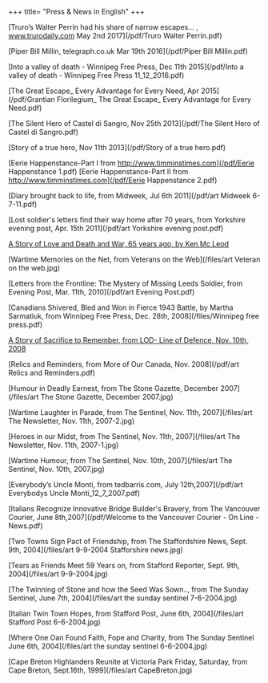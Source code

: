 +++
title= "Press & News in English"
+++

[Truro’s Walter Perrin had his share of narrow escapes... , www.trurodaily.com  May 2nd 2017](/pdf/Truro Walter Perrin.pdf)

[Piper Bill Millin, telegraph.co.uk  Mar 19th 2016](/pdf/Piper Bill Millin.pdf)

[Into a valley of death - Winnipeg Free Press,  Dec 11th  2015](/pdf/Into a valley of death - Winnipeg Free Press 11_12_2016.pdf)

[The Great Escape_ Every Advantage for Every Need,  Apr  2015](/pdf/Grantian Florilegium_ The Great Escape_ Every Advantage for Every Need.pdf)

[The Silent Hero of Castel di Sangro,  Nov 25th 2013](/pdf/The Silent Hero of Castel di Sangro.pdf)

[Story of a true hero,  Nov 11th 2013](/pdf/Story of a true hero.pdf)

[Eerie Happenstance-Part I from http://www.timminstimes.com](/pdf/Eerie Happenstance 1.pdf)
[Eerie Happenstance-Part II from http://www.timminstimes.com](/pdf/Eerie Happenstance 2.pdf)

[Diary brought back to life, from Midweek, Jul 6th 2011](/pdf/art Midweek 6-7-11.pdf)

[Lost soldier's letters find their way home after 70 years, from Yorkshire evening post, Apr. 15th 2011](/pdf/art Yorkshire evening post.pdf)

[A Story of Love and Death and War, 65 years ago, by Ken Mc Leod](http://www.cbc.ca/canada/story/2010/05/07/f-canada-second-world-war-gildersleeve.html)

[Wartime Memories on the Net, from Veterans on the Web](/files/art Veteran on the web.jpg)

[Letters from the Frontline: The Mystery of Missing Leeds Soldier, from Evening Post, Mar. 11th, 2010](/pdf/art Evening Post.pdf)

[Canadians Shivered, Bled and Won in Fierce 1943 Battle, by Martha Sarmatiuk, from Winnipeg Free Press, Dec. 28th, 2008](/files/Winnipeg free press.pdf)

[A Story of Sacrifice to Remember, from LOD- Line of Defence, Nov. 10th, 2008](/files/LOD20081110.pdf)

[Relics and Reminders, from More of Our Canada, Nov.  2008](/pdf/art Relics and Reminders.pdf)

[Humour in Deadly Earnest, from The Stone Gazette, December 2007](/files/art The Stone Gazette, December 2007.jpg)

[Wartime Laughter in Parade, from The Sentinel, Nov. 11th, 2007](/files/art The Newsletter, Nov. 11th, 2007-2.jpg)

[Heroes in our Midst, from The Sentinel, Nov. 11th, 2007](/files/art The Newsletter, Nov. 11th, 2007-1.jpg)

[Wartime Humour, from The Sentinel, Nov. 10th, 2007](/files/art The Sentinel, Nov. 10th, 2007.jpg)

[Everybody’s Uncle Monti, from tedbarris.com, July 12th,2007](/pdf/art Everybodys Uncle Monti_12_7_2007.pdf)

[Italians Recognize Innovative Bridge Builder's Bravery, from The Vancouver Courier, June 8th,2007](/pdf/Welcome to the Vancouver Courier - On Line - News.pdf)

[Two Towns Sign Pact of Friendship, from The Staffordshire News, Sept. 9th, 2004](/files/art 9-9-2004 Stafforshire news.jpg)

[Tears as Friends Meet 59 Years on, from Stafford Reporter, Sept. 9th, 2004](/files/art 9-9-2004.jpg)

[The Twinning of Stone and how the Seed Was Sown.., from The Sunday Sentinel, June 7th, 2004](/files/art the sunday sentinel 7-6-2004.jpg)

[Italian Twin Town Hopes, from Stafford Post, June 6th, 2004](/files/art Stafford Post 6-6-2004.jpg)

[Where One Oan Found Faith, Fope and Charity, from The Sunday Sentinel June 6th, 2004](/files/art the sunday sentinel 6-6-2004.jpg)

[Cape Breton Highlanders Reunite at Victoria Park Friday, Saturday, from Cape Breton, Sept.16th, 1999](/files/art CapeBreton.jpg)

